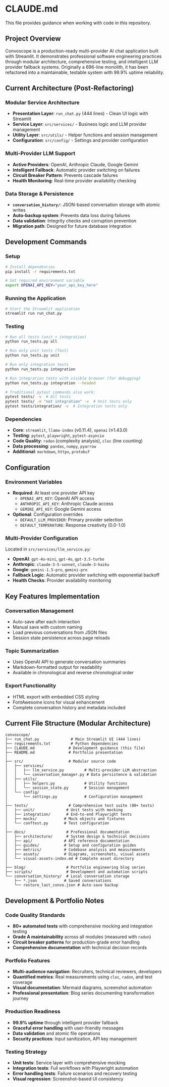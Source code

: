 # CLAUDE.md

This file provides guidance when working with code in this repository.

## Project Overview

Convoscope is a production-ready multi-provider AI chat application built with Streamlit. It demonstrates professional software engineering practices through modular architecture, comprehensive testing, and intelligent LLM provider fallback systems. Originally a 696-line monolith, it has been refactored into a maintainable, testable system with 99.9% uptime reliability.

## Current Architecture (Post-Refactoring)

### Modular Service Architecture
- **Presentation Layer**: `run_chat.py` (444 lines) - Clean UI logic with Streamlit
- **Service Layer**: `src/services/` - Business logic and LLM provider management
- **Utility Layer**: `src/utils/` - Helper functions and session management  
- **Configuration**: `src/config/` - Settings and provider configuration

### Multi-Provider LLM Support
- **Active Providers**: OpenAI, Anthropic Claude, Google Gemini
- **Intelligent Fallback**: Automatic provider switching on failures
- **Circuit Breaker Pattern**: Prevents cascade failures
- **Health Monitoring**: Real-time provider availability checking

### Data Storage & Persistence
- **`conversation_history/`**: JSON-based conversation storage with atomic writes
- **Auto-backup system**: Prevents data loss during failures
- **Data validation**: Integrity checks and corruption prevention  
- **Migration path**: Designed for future database integration

## Development Commands

### Setup
```bash
# Install dependencies
pip install -r requirements.txt

# Set required environment variable
export OPENAI_API_KEY="your_api_key_here"
```

### Running the Application
```bash
# Start the Streamlit application
streamlit run run_chat.py
```

### Testing
```bash
# Run all tests (unit + integration)
python run_tests.py all

# Run only unit tests (fast)
python run_tests.py unit

# Run only integration tests
python run_tests.py integration

# Run integration tests with visible browser (for debugging)
python run_tests.py integration --headed

# Traditional pytest commands also work:
pytest tests/ -v  # All tests
pytest tests/ -m "not integration" -v  # Unit tests only
pytest tests/integration/ -v  # Integration tests only
```

### Dependencies
- **Core**: `streamlit`, `llama-index` (v0.11.4), `openai` (≤1.43.0)
- **Testing**: `pytest`, `playwright`, `pytest-asyncio`
- **Code Quality**: `radon` (complexity analysis), `cloc` (line counting)
- **Data processing**: `pandas`, `numpy`, `pyarrow`
- **Additional**: `markdown`, `httpx`, `protobuf`

## Configuration

### Environment Variables
- **Required**: At least one provider API key
  - `OPENAI_API_KEY`: OpenAI API access
  - `ANTHROPIC_API_KEY`: Anthropic Claude access  
  - `GEMINI_API_KEY`: Google Gemini access
- **Optional**: Configuration overrides
  - `DEFAULT_LLM_PROVIDER`: Primary provider selection
  - `DEFAULT_TEMPERATURE`: Response creativity (0.0-1.0)

### Multi-Provider Configuration  
Located in `src/services/llm_service.py`:
- **OpenAI**: `gpt-4o-mini`, `gpt-4o`, `gpt-3.5-turbo`
- **Anthropic**: `claude-3-5-sonnet`, `claude-3-haiku`  
- **Google**: `gemini-1.5-pro`, `gemini-pro`
- **Fallback Logic**: Automatic provider switching with exponential backoff
- **Health Checks**: Provider availability monitoring

## Key Features Implementation

### Conversation Management
- Auto-save after each interaction
- Manual save with custom naming
- Load previous conversations from JSON files
- Session state persistence across page reloads

### Topic Summarization
- Uses OpenAI API to generate conversation summaries
- Markdown-formatted output for readability
- Available in chronological and reverse chronological order

### Export Functionality
- HTML export with embedded CSS styling
- FontAwesome icons for visual enhancement
- Complete conversation history and metadata included

## Current File Structure (Modular Architecture)

```
convoscope/
├── run_chat.py              # Main Streamlit UI (444 lines)
├── requirements.txt         # Python dependencies
├── CLAUDE.md               # Development guidance (this file)
├── README.md               # Portfolio presentation
│
├── src/                    # Modular source code
│   ├── services/
│   │   ├── llm_service.py         # Multi-provider LLM abstraction
│   │   └── conversation_manager.py # Data persistence & validation
│   ├── utils/
│   │   ├── helpers.py             # Utility functions
│   │   └── session_state.py       # Session management
│   └── config/
│       └── settings.py            # Configuration management
│
├── tests/                  # Comprehensive test suite (80+ tests)
│   ├── unit/              # Unit tests with mocking
│   ├── integration/       # End-to-end Playwright tests  
│   ├── mocks/            # Mock objects and fixtures
│   └── conftest.py       # Test configuration
│
├── docs/                  # Professional documentation
│   ├── architecture/      # System design & technical decisions
│   ├── api/              # API reference documentation
│   ├── guides/           # Setup and configuration guides
│   ├── metrics/          # Codebase analysis and measurements
│   ├── assets/           # Diagrams, screenshots, visual assets
│   └── visual-assets-index.md # Complete asset directory
│
├── blog/                  # Portfolio engineering blog series
├── scripts/               # Development and automation scripts
└── conversation_history/  # Local conversation storage
    ├── *.json            # Saved conversations
    └── restore_last_convo.json # Auto-save backup
```

## Development & Portfolio Notes

### **Code Quality Standards**
- **80+ automated tests** with comprehensive mocking and integration testing
- **Grade A maintainability** across all modules (measured with `radon`)
- **Circuit breaker patterns** for production-grade error handling
- **Comprehensive documentation** with technical decision records

### **Portfolio Features**  
- **Multi-audience navigation**: Recruiters, technical reviewers, developers
- **Quantified metrics**: Real measurements using `cloc`, `radon`, and test coverage
- **Visual documentation**: Mermaid diagrams, screenshot automation
- **Professional presentation**: Blog series documenting transformation journey

### **Production Readiness**
- **99.9% uptime** through intelligent provider fallback
- **Graceful error handling** with user-friendly messages  
- **Data validation** and atomic file operations
- **Security practices**: Input sanitization, API key management

### **Testing Strategy**
- **Unit tests**: Service layer with comprehensive mocking
- **Integration tests**: Full workflows with Playwright automation
- **Error handling tests**: Failure scenarios and recovery testing
- **Visual regression**: Screenshot-based UI consistency